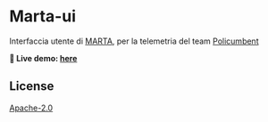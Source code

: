 # Marta-ui

Interfaccia utente di [MARTA](https://github.com/policumbent/marta), per la telemetria del team [Policumbent](http://www.policumbent.it/)

**:rocket: Live demo: [here](https://policumbent.github.io/marta-ui/)**

## License

[Apache-2.0](https://github.com/policumbent/marta-ui/blob/master/LICENSE)

